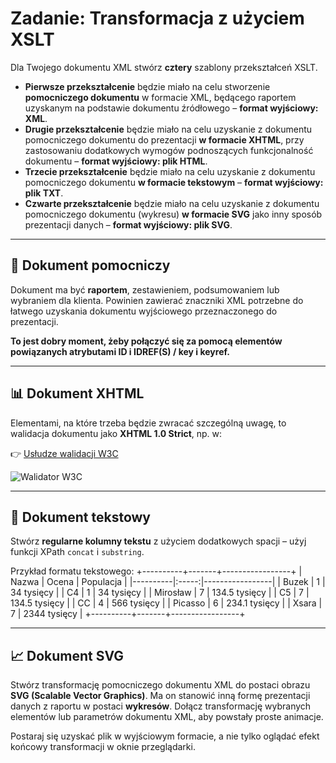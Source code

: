 # Zadanie: Transformacja z użyciem XSLT

Dla Twojego dokumentu XML stwórz **cztery** szablony przekształceń XSLT.

- **Pierwsze przekształcenie** będzie miało na celu stworzenie **pomocniczego dokumentu** w formacie XML, będącego raportem uzyskanym na podstawie dokumentu źródłowego – **format wyjściowy: XML**.
- **Drugie przekształcenie** będzie miało na celu uzyskanie z dokumentu pomocniczego dokumentu do prezentacji **w formacie XHTML**, przy zastosowaniu dodatkowych wymogów podnoszących funkcjonalność dokumentu – **format wyjściowy: plik HTML**.
- **Trzecie przekształcenie** będzie miało na celu uzyskanie z dokumentu pomocniczego dokumentu **w formacie tekstowym** – **format wyjściowy: plik TXT**.
- **Czwarte przekształcenie** będzie miało na celu uzyskanie z dokumentu pomocniczego dokumentu (wykresu) **w formacie SVG** jako inny sposób prezentacji danych – **format wyjściowy: plik SVG**.

---

## 📄 Dokument pomocniczy

Dokument ma być **raportem**, zestawieniem, podsumowaniem lub wybraniem dla klienta. Powinien zawierać znaczniki XML potrzebne do łatwego uzyskania dokumentu wyjściowego przeznaczonego do prezentacji.

**To jest dobry moment, żeby połączyć się za pomocą elementów powiązanych atrybutami ID i IDREF(S) / key i keyref.**

---

## 📊 Dokument XHTML

Elementami, na które trzeba będzie zwracać szczególną uwagę, to walidacja dokumentu jako **XHTML 1.0 Strict**, np. w:

👉 [Usłudze walidacji W3C](https://validator.w3.org/)

![Walidator W3C](2282dd47-33e9-4975-bc6f-9f62d20935fa.png)

---

## 📃 Dokument tekstowy

Stwórz **regularne kolumny tekstu** z użyciem dodatkowych spacji – użyj funkcji XPath `concat` i `substring`.

Przykład formatu tekstowego:
+----------+-------+-----------------+
| Nazwa    | Ocena | Populacja       |
|----------|:-----:|-----------------|
| Buzek    |   1   | 34 tysięcy      |
| C4       |   1   | 34 tysięcy      |
| Mirosław |   7   | 134.5 tysięcy   |
| C5       |   7   | 134.5 tysięcy   |
| CC       |   4   | 566 tysięcy     |
| Picasso  |   6   | 234.1 tysięcy   |
| Xsara    |   7   | 2344 tysięcy    |
+----------+-------+-----------------+

---

## 📈 Dokument SVG

Stwórz transformację pomocniczego dokumentu XML do postaci obrazu **SVG (Scalable Vector Graphics)**. Ma on stanowić inną formę prezentacji danych z raportu w postaci **wykresów**. Dołącz transformację wybranych elementów lub parametrów dokumentu XML, aby powstały proste animacje.

Postaraj się uzyskać plik w wyjściowym formacie, a nie tylko oglądać efekt końcowy transformacji w oknie przeglądarki.
